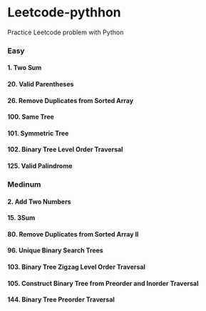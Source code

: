 # Leetcode-pythhon

Practice Leetcode problem with Python

### Easy

#### 1. Two Sum

#### 20. Valid Parentheses

#### 26. Remove Duplicates from Sorted Array

#### 100. Same Tree

#### 101. Symmetric Tree

#### 102. Binary Tree Level Order Traversal

#### 125. Valid Palindrome

### Medinum

#### 2. Add Two Numbers

#### 15. 3Sum

#### 80. Remove Duplicates from Sorted Array II

#### 96. Unique Binary Search Trees

#### 103. Binary Tree Zigzag Level Order Traversal

#### 105. Construct Binary Tree from Preorder and Inorder Traversal

#### 144. Binary Tree Preorder Traversal
